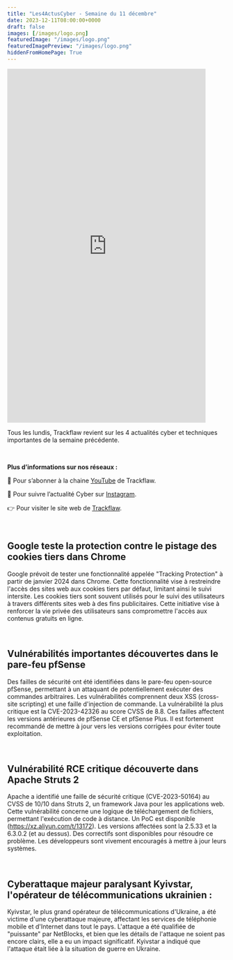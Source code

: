 ```yaml
---
title: "Les4ActusCyber - Semaine du 11 décembre"
date: 2023-12-11T08:00:00+0000
draft: false
images: [/images/logo.png]
featuredImage: "/images/logo.png"
featuredImagePreview: "/images/logo.png"
hiddenFromHomePage: True
---
```

    
<div class="flex-container">
   <div class="flex-items">
   <iframe width="456" height="811" src="https://www.youtube.com/embed/AL877TgvLI0" title="#Les4ActusCyber - Semaine du 11 décembre" frameborder="0" allow="accelerometer; autoplay; clipboard-write; encrypted-media; gyroscope; picture-in-picture; web-share" allowfullscreen></iframe>
   </div>

   <div class="flex-items">
      <p>Tous les lundis, Trackflaw revient sur les 4 actualités cyber et techniques importantes de la semaine précédente.</p>
      <br>
      <p><strong>Plus d’informations sur nos réseaux :</strong></p>
      <p>🔴 Pour s’abonner à la chaine <a href="https://www.youtube.com/@trackflaw" target="_blank" rel="noopener noreffer ">YouTube</a> de Trackflaw.</p>
      <p>📸 Pour suivre l’actualité Cyber sur <a href="https://www.instagram.com/trackflaw/" target="_blank" rel="noopener noreffer ">Instagram</a>.</p>
      <p>👉 Pour visiter le site web de <a href="https://trackflaw.com" target="_blank" rel="noopener noreffer ">Trackflaw</a>.</p>
   </div>
</div>

    
<br>

## Google teste la protection contre le pistage des cookies tiers dans Chrome

Google prévoit de tester une fonctionnalité appelée "Tracking Protection" à partir de janvier 2024 dans Chrome. Cette fonctionnalité vise à restreindre l'accès des sites web aux cookies tiers par défaut, limitant ainsi le suivi intersite.
Les cookies tiers sont souvent utilisés pour le suivi des utilisateurs à travers différents sites web à des fins publicitaires. Cette initiative vise à renforcer la vie privée des utilisateurs sans compromettre l'accès aux contenus gratuits en ligne.


<br>

## Vulnérabilités importantes découvertes dans le pare-feu pfSense

Des failles de sécurité ont été identifiées dans le pare-feu open-source pfSense, permettant à un attaquant de potentiellement exécuter des commandes arbitraires. Les vulnérabilités comprennent deux XSS (cross-site scripting) et une faille d'injection de commande. La vulnérabilité la plus critique est la CVE-2023-42326 au score CVSS  de 8.8.
Ces failles affectent les versions antérieures de pfSense CE et pfSense Plus. Il est fortement recommandé de mettre à jour vers les versions corrigées pour éviter toute exploitation.



<br>

## Vulnérabilité RCE critique découverte dans Apache Struts 2

Apache a identifié une faille de sécurité critique (CVE-2023-50164) au CVSS de 10/10 dans Struts 2, un framework Java pour les applications web. Cette vulnérabilité concerne une logique de téléchargement de fichiers, permettant l'exécution de code à distance. Un PoC est disponible (https://xz.aliyun.com/t/13172).
Les versions affectées sont la 2.5.33 et la 6.3.0.2 (et au dessus). Des correctifs sont disponibles pour résoudre ce problème. Les développeurs sont vivement encouragés à mettre à jour leurs systèmes.


<br>

## Cyberattaque majeur paralysant Kyivstar, l'opérateur de télécommunications ukrainien :

Kyivstar, le plus grand opérateur de télécommunications d'Ukraine, a été victime d'une cyberattaque majeure, affectant les services de téléphonie mobile et d'Internet dans tout le pays.
L'attaque a été qualifiée de "puissante" par NetBlocks, et bien que les détails de l'attaque ne soient pas encore clairs, elle a eu un impact significatif. Kyivstar a indiqué que l'attaque était liée à la situation de guerre en Ukraine.

